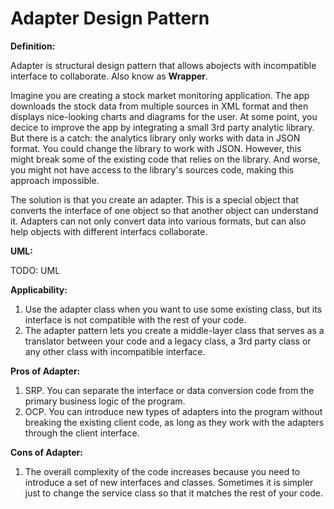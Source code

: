 # Adapter Design Pattern

**Definition:**

Adapter is structural design pattern that allows abojects with incompatible
interface to collaborate. Also know as **Wrapper**.

Imagine you are creating a stock market monitoring application. The app
downloads the stock data from multiple sources in XML format and then displays
nice-looking charts and diagrams for the user. At some point, you decice
to improve the app by integrating a small 3rd party analytic library.
But there is a catch: the analytics library only works with data in JSON format.
You could change the library to work with JSON. However, this might break
some of the existing code that relies on the library. And worse, you might not
have access to the library's sources code, making this approach impossible.

The solution is that you create an adapter. This is a special object that
converts the interface of one object so that another object can understand it.
Adapters can not only convert data into various formats, but can also help
objects with different interfacs collaborate.

**UML:**

TODO: UML


**Applicability:**

1. Use the adapter class when you want to use some existing class, but its
interface is not compatible with the rest of your code.
2. The adapter pattern lets you create a middle-layer class that serves as a
translator between your code and a legacy class, a 3rd party class or any
other class with incompatible interface.

**Pros of Adapter:**

1. SRP. You can separate the interface or data conversion code from the 
primary business logic of the program.
2. OCP. You can introduce new types of adapters into the program without
breaking the existing client code, as long as they work with the adapters
through the client interface.

**Cons of Adapter:**

1. The overall complexity of the code increases because you need to introduce
a set of new interfaces and classes. Sometimes it is simpler just to change
the service class so that it matches the rest of your code.


